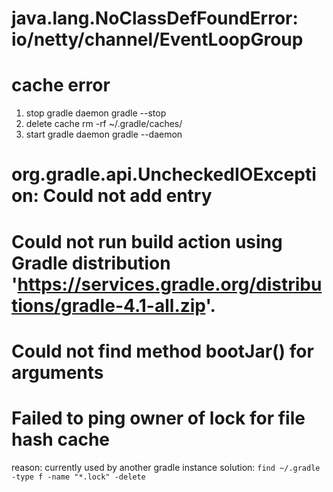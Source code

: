 # java.lang.NoClassDefFoundError: io/netty/channel/EventLoopGroup

# cache error
1. stop gradle daemon
gradle --stop
2. delete cache
rm -rf ~/.gradle/caches/
3. start gradle daemon
gradle --daemon


# org.gradle.api.UncheckedIOException: Could not add entry


# Could not run build action using Gradle distribution 'https://services.gradle.org/distributions/gradle-4.1-all.zip'.


# Could not find method bootJar() for arguments


# Failed to ping owner of lock for file hash cache
reason: currently used by another gradle instance 
solution: `find ~/.gradle -type f -name "*.lock" -delete`



